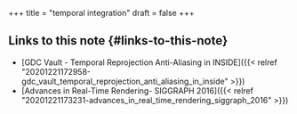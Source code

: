 +++
title = "temporal integration"
draft = false
+++

## Links to this note {#links-to-this-note}

-   [GDC Vault - Temporal Reprojection Anti-Aliasing in INSIDE]({{< relref "20201221172958-gdc_vault_temporal_reprojection_anti_aliasing_in_inside" >}})
-   [Advances in Real-Time Rendering- SIGGRAPH 2016]({{< relref "20201221173231-advances_in_real_time_rendering_siggraph_2016" >}})